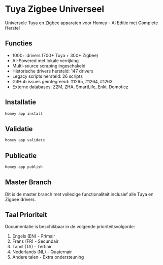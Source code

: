 # Tuya Zigbee Universeel

Universele Tuya en Zigbee apparaten voor Homey - AI Editie met Complete Herstel

## Functies

- 1000+ drivers (700+ Tuya + 300+ Zigbee)
- AI-Powered met lokale verrijking
- Multi-source scraping ingeschakeld
- Historische drivers hersteld: 147 drivers
- Legacy scripts hersteld: 26 scripts
- GitHub issues geïntegreerd: #1265, #1264, #1263
- Externe databases: Z2M, ZHA, SmartLife, Enki, Domoticz

## Installatie

```bash
homey app install
```

## Validatie

```bash
homey app validate
```

## Publicatie

```bash
homey app publish
```

## Master Branch

Dit is de master branch met volledige functionaliteit inclusief alle Tuya en Zigbee drivers.

## Taal Prioriteit

Documentatie is beschikbaar in de volgende prioriteitsvolgorde:
1. Engels (EN) - Primair
2. Frans (FR) - Secundair
3. Tamil (TA) - Tertiair
4. Nederlands (NL) - Quaternair
5. Andere talen - Extra ondersteuning 